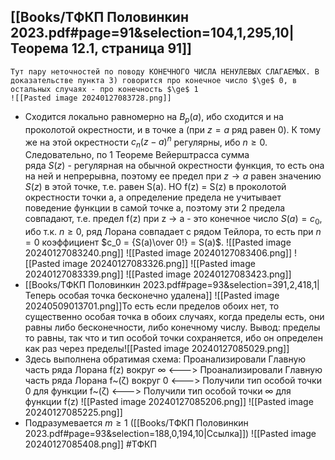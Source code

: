 [[Books/ТФКП Половинкин 2023.pdf#page=91&selection=104,1,295,10|Теорема 12.1, страница 91]]
- 
	Тут пару неточностей по поводу КОНЕЧНОГО ЧИСЛА НЕНУЛЕВЫХ СЛАГАЕМЫХ. В доказательстве пункта 3) говорится про конечное число $\ge$ 0, в остальных случаях - про конечность $\ge$ 1
	![[Pasted image 20240127083728.png]]
- 
	Сходится локально равномерно на $B_р(a)$, ибо сходится и на проколотой окрестности, и в точке a (при $z = a$ ряд равен 0). К тому же на этой окрестности $c_n(z - a)^n$ регулярны, ибо $n \ge 0$. Следовательно, по 1 Теореме Вейерштрасса сумма  
	ряда $S(z)$ - регулярная на обычной окрестности функция, то есть она на ней и непрерывна, поэтому ее предел при $z \rightarrow a$ равен  значению $S(z)$ в этой точке, т.е. равен S(a). НО f(z) = S(z) в проколотой окрестности точки a, а определение предела не учитывает  
	поведение функции в самой точке a, поэтому эти 2 предела совпадают, т.е. предел f(z) при z -> a - это конечное число $S(a) = c_0$,  
	ибо т.к. $n \ge 0$, ряд Лорана совпадает с рядом Тейлора, то есть при $n = 0$ коэффициент $c_0 = {S(a)\over 0!} = S(a)$.
	![[Pasted image 20240127083240.png]]
	![[Pasted image 20240127083406.png]]
	![[Pasted image 20240127083326.png]]
	![[Pasted image 20240127083339.png]]
	![[Pasted image 20240127083423.png]]
- [[Books/ТФКП Половинкин 2023.pdf#page=93&selection=391,2,418,1|Теперь особая точка бесконечно удалена]]
	![[Pasted image 20240509013701.png]]То есть если пределов обоих нет, то существенно особая точка в обоих случаях, когда пределы есть, они равны либо бесконечности, либо конечному числу. Вывод: пределы то равны, так что и тип особой точки сохраняется, ибо он определен как раз через пределы![[Pasted image 20240127085029.png]]
- Здесь выполнена обратимая схема: Проанализировали Главную часть ряда Лорана f(z) вокруг ∞ <---> Проанализировали Главную часть ряда Лорана f~(ζ) вокруг 0 <---> Получили тип особой точки 0 для функции f~(ζ) <---> Получили тип особой точки ∞ для функции f(z)
	 ![[Pasted image 20240127085206.png]]
	![[Pasted image 20240127085225.png]]
- Подразумевается $m \ge 1$ ([[Books/ТФКП Половинкин 2023.pdf#page=93&selection=188,0,194,10|Ссылка]])
	![[Pasted image 20240127085408.png]]
#ТФКП 